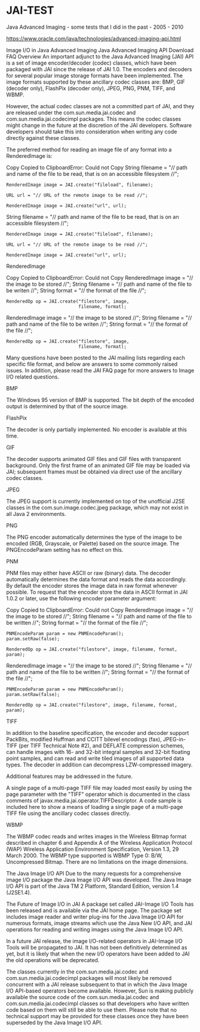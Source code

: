 # JAI-TEST
Java Advanced Imaging - some tests that I did in the past - 2005 - 2010


https://www.oracle.com/java/technologies/advanced-imaging-api.html


Image I/O in Java Advanced Imaging
Java Advanced Imaging API
Download
FAQ
Overview
An important adjunct to the Java Advanced Imaging (JAI) API is a set of image encoder/decoder (codec) classes, which have been packaged with JAI since the release of JAI 1.0. The encoders and decoders for several popular image storage formats have been implemented. The image formats supported by these ancillary codec classes are: BMP, GIF (decoder only), FlashPix (decoder only), JPEG, PNG, PNM, TIFF, and WBMP.

However, the actual codec classes are not a committed part of JAI, and they are released under the com.sun.media.jai.codec and com.sun.media.jai.codecimpl packages. This means the codec classes might change in the future at the discretion of the JAI developers. Software developers should take this into consideration when writing any code directly against these classes.

The preferred method for reading an image file of any format into a RenderedImage is:

Copy
Copied to ClipboardError: Could not Copy
String filename = "// path and name of the file to be read,
                          that is on an accessible filesystem //";

    RenderedImage image = JAI.create("fileload", filename);

    URL url = "// URL of the remote image to be read //";

    RenderedImage image = JAI.create("url", url);
String filename = "// path and name of the file to be read,
                          that is on an accessible filesystem //";

    RenderedImage image = JAI.create("fileload", filename);

    URL url = "// URL of the remote image to be read //";

    RenderedImage image = JAI.create("url", url);
RenderedImage

Copy
Copied to ClipboardError: Could not Copy
RenderedImage image = "// the image to be stored //";
    String filename = "// path and name of the file to be writen //";
    String format = "// the format of the file //";

    RenderedOp op = JAI.create("filestore", image,
                               filename, format);
RenderedImage image = "// the image to be stored //";
    String filename = "// path and name of the file to be writen //";
    String format = "// the format of the file //";

    RenderedOp op = JAI.create("filestore", image,
                               filename, format);
Many questions have been posted to the JAI mailing lists regarding each specific file format, and below are answers to some commonly raised issues. In addition, please read the JAI FAQ page for more answers to Image I/O related questions.

BMP

The Windows 95 version of BMP is supported. The bit depth of the encoded output is determined by that of the source image.

FlashPix

The decoder is only partially implemented. No encoder is available at this time.

GIF

The decoder supports animated GIF files and GIF files with transparent background. Only the first frame of an animated GIF file may be loaded via JAI; subsequent frames must be obtained via direct use of the ancillary codec classes.

JPEG

The JPEG support is currently implemented on top of the unofficial J2SE classes in the com.sun.image.codec.jpeg package, which may not exist in all Java 2 environments.

PNG

The PNG encoder automatically determines the type of the image to be encoded (RGB, Grayscale, or Palette) based on the source image. The PNGEncodeParam setting has no effect on this.

PNM

PNM files may either have ASCII or raw (binary) data. The decoder automatically determines the data format and reads the data accordingly. By default the encoder stores the image data in raw format whenever possible. To request that the encoder store the data in ASCII format in JAI 1.0.2 or later, use the following encoder parameter argument:

Copy
Copied to ClipboardError: Could not Copy
RenderedImage image = "// the image to be stored //";
    String filename = "// path and name of the file to be written //";
    String format = "// the format of the file //";

    PNMEncodeParam param = new PNMEncodeParam();
    param.setRaw(false);

    RenderedOp op = JAI.create("filestore", image, filename, format, param);
RenderedImage image = "// the image to be stored //";
    String filename = "// path and name of the file to be written //";
    String format = "// the format of the file //";

    PNMEncodeParam param = new PNMEncodeParam();
    param.setRaw(false);

    RenderedOp op = JAI.create("filestore", image, filename, format, param);
TIFF

In addition to the baseline specification, the encoder and decoder support PackBits, modified Huffman and CCITT bilevel encodings (fax), JPEG-in-TIFF (per TIFF Technical Note #2), and DEFLATE compression schemes, can handle images with 16- and 32-bit integral samples and 32-bit floating point samples, and can read and write tiled images of all supported data types. The decoder in addition can decompress LZW-compressed imagery.

Additional features may be addressed in the future.

A single page of a multi-page TIFF file may loaded most easily by using the page parameter with the "TIFF" operator which is documented in the class comments of javax.media.jai.operator.TIFFDescriptor. A code sample is included here to show a means of loading a single page of a multi-page TIFF file using the ancillary codec classes directly.

WBMP

The WBMP codec reads and writes images in the Wireless Bitmap format described in chapter 6 and Appendix A of the Wireless Application Protocol (WAP) Wireless Application Environment Specification, Version 1.3, 29 March 2000. The WBMP type supported is WBMP Type 0: B/W, Uncompressed Bitmap. There are no limitations on the image dimensions.

The Java Image I/O API
Due to the many requests for a comprehensive image I/O package the Java Image I/O API was developed. The Java Image I/O API is part of the Java TM 2 Platform, Standard Edition, version 1.4 (J2SE1.4).

The Future of Image I/O in JAI
A package set called JAI-Image I/O Tools has been released and is available via the JAI home page. The package set includes image reader and writer plug-ins for the Java Image I/O API for numerous formats, image streams which use the Java New I/O API, and JAI operations for reading and writing images using the Java Image I/O API.

In a future JAI release, the image I/O-related operators in JAI-Image I/O Tools will be propagated to JAI. It has not been definitively determined as yet, but it is likely that when the new I/O operators have been added to JAI the old operations will be deprecated.

The classes currently in the com.sun.media.jai.codec and com.sun.media.jai.codecimpl packages will most likely be removed concurrent with a JAI release subsequent to that in which the Java Image I/O API-based operators become available. However, Sun is making publicly available the source code of the com.sun.media.jai.codec and com.sun.media.jai.codecimpl classes so that developers who have written code based on them will still be able to use them. Please note that no technical support may be provided for these classes once they have been superseded by the Java Image I/O API.